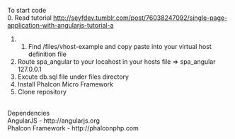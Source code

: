To start code<br/>
0. Read tutorial http://seyfdev.tumblr.com/post/76038247092/single-page-application-with-angularjs-tutorial-a<br/>
1. 1. Find /files/vhost-example and copy paste into your virtual host definition file<br/>
2. Route spa_angular to your locahost in your hosts file => spa_angular 127.0.0.1<br/>
3. Excute db.sql file under files directory<br/>
4. Install Phalcon Micro Framework<br/>
5. Clone repository<br/>
<br/>
Dependencies<br/>
AngularJS - http://angularjs.org<br/>
Phalcon Framework - http://phalconphp.com<br/>
